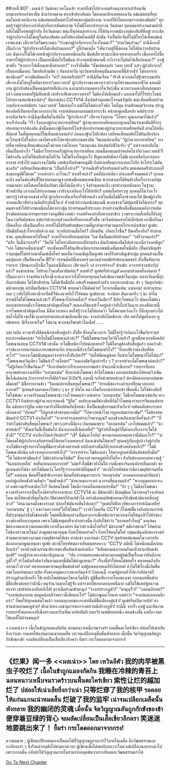 ##บทที่ 807 : ผลเน่า!
วันต่อมา
หกโมงเช้า จางเย่ก็เข้าไปทำงานพร้อมถุงซาลาเปาร้อนจัด แฮมเบอร์เกอร์สองชิ้น น้ำแร่สามขวด ตรงเข้าห้องตัดต่อ ไม่ออกมาอีกเลยตลอดวัน แม้แต่ตอนที่ทุกคนในหน่วยเลิกงาน แม้แต่ตอนที่คนทำโอทีจนสองทุ่มเลิกงาน จางเย่ก็ยังไม่ออกมาจากห้องตัดต่อ”
ทุกคนรู้ว่าผู้กำกับจางกำลังยุ่งกับการตัดต่อภาพ จึงไม่มีใครกล้ารบกวน
วันต่อมา ทุกคนมาทำงานตามปกติ กลับไม่มีใครพบผู้กำกับ
อีกวันต่อมา ขณะที่ทุกคนมาทำงาน ก็ได้ยินจากพนักงานช่องสิบสี่ที่อยู่เวรกะดึกว่าผู้กำกับจางไม่ได้อยู่ในห้องตัดต่อ แต่ไปห้องอัดตั้งแต่ตีสี่
ดังนั้น จึงเป็นอีกวันที่ไม่มีใครได้เห็นแม้แต่เงาของเขา
เสี่ยวหวังเริ่มตระหนก “ร่างของผู้กำกับจางจะไหวไหมน่ะ?”
“สามวันแล้วนะ” ฮาฉีฉีเองก็เป็นกังวล “ผู้กำกับจางยังไม่กลับบ้านเหรอ?”
อู่อี้ปาดเหงื่อ “เห็นว่าอยู่ที่นี่ตลอด ไม่ได้ยินว่ากลับบ้านเลย ฉันเองก็ไม่ได้เจอหน้าผู้กำกับจางเลยเหมือนกัน มีแต่เสี่ยวหานกะดึกเจอเขาสองครั้ง เพื่อออกไปซื้ออาหารให้ผู้กำกับจาง เป็นแบบนี้ต่อไปไม่ดีแน่ ทำงานหนักขนาดนี้ หวังว่าจะไม่ล้มไปเสียก่อนนะ?”
ถงฟู่สะพรึง “พวกเราไปเตือนเขาสักคำเถอะ!”
จางจั่วยิ้มขื่น “ตั้งแต่ตอนทำ ‘เดอะวอยซ์’ แล้ว ผู้กำกับจางก็เป็นแบบนี้แหละ ไม่กลับบ้านติด ๆ กันหลายวัน ทุกวันพาเด็กคนนั้นมานอนที่นี่ด้วยซ้ำ! ไม่ออกจากสถานีเลย!”
หวงตันตันตกใจ “หา? ล้อเล่นรึเปล่า?”
ฮาฉีฉียิ้มเจื่อน “จริงสิ พวกเธอไม่รู้เพราะเธอกับเสี่ยวถงไม่ได้อยู่ในทีมรายการ‘เดอะวอยซ์’ ผู้กำกับจางของพวกเราทำงานก็ทำจนแทบเอาชีวิต ขอแค่มีงาน ผู้กำกับต้องเป็นคนสุดท้ายที่เลิกงาน และมาทำงานคนแรกในวันรุ่งขึ้น พวกเราเคยเกลี้ยกล่อมเขาแล้ว แต่พวกเธอก็รู้นิสัยเขาดี เขายังจะฟังพวกเราเหรอ? ไม่ต้องไปเตือนแล้ว บอกเขาไปก็ไร้ประโยชน์ ไปรบกวนสมาธิเขาเปล่าๆ”
ทีมงานช่อง CCTV14 ดั้งเดิมล้วนแต่ตกใจจนขวัญฝ่อ
ขณะที่คนที่เคยร่วมงานกับจางเย่สมัยทำ ‘เดอะวอยซ์’ ไม่แปลกใจ แต่ก็ไม่ได้สบายใจนัก
ในที่สุด สามสิบพฤศจิกายน ประตูห้องอัดก็เปิดออกในเวลากลางวัน จางเย่เดินออกมาผมเผ้ากระเซิง หน้าตาดูเหนื่อยล้า แต่ประกายตากลับเจิดจ้า
ฮาฉีฉีลุกขึ้นยืนในทันใด “ผู้กำกับจาง!”
เสี่ยวหวังอุทาน “ไอ๊หยา คุณออกมาได้แล้ว!”
จางจั่วร้องลั่น “เร็ว รีบบอกผู้อำนวยการเหยียน!”
ผู้อำนวยการเหยียนบอกทุกคนให้แจ้งเขาทันทีที่จางเย่ออกมาจากห้องอัด ดังนั้นพอถงฟู่เห็นเขาก็วิ่งเข้าห้องทำงานของผู้อำนวยการเหยียนทันที ผ่านไปหนึ่งสัปดาห์ ในที่สุดทุกคนก็ได้เห็นหน้าเขาแล้ว!
ก่อนถงฟู่จะไปถึงห้อง เหยียนเทียนเฟยก็ได้ยินเสียงร้องตะโกนเข้าไปในห้อง เขาก็ตรงเข้าไปหาห้องทำงานของทีม ‘จีนบนปลายลิ้น’
“ผู้อำนวยการเหยียน” จางเย่ยิ้ม
เหยียนเทียนเฟยถอนใจด้วยความโล่งอก “เธอนะเธอ ล้อเล่นกับชีวิตจริง ๆ!”
แต่จางเย่กลับไม่เห็นเป็นอย่างไร “ไม่มีอะไรหรอกครับผู้อำนวยการเหยียน ก่อนนี้ตอนผมทำทอล์คโชว์กับ‘เดอะวอยซ์’ก็ไม่ต่างกัน แค่ไม่ได้กลับบ้านไม่กี่วัน ไม่ใช่เรื่องใหญ่อะไร ปัญหาหลักคือเราไม่มีเวลาเหลือถึงการออกอากาศ ถ้าช้าไป ผมเกรงจะไม่ทัน เลยต้องรีบส่งขออนุมัติ ยังต้องเตรียมการฉายอะไรอีก ช้าไปจะไม่ทันนะครับ”
เหยียนเทียนเฟยถาม “เป็นยังไงบ้าง?”
“สารคดีเสร็จเรียบร้อยแล้วครับ ขอแค่ดนตรีประกอบก็ส่งขออนุมัติได้เลย” จางเย่กล่าว
อะไรนะ?
ทำเสร็จแล้ว?
แค่สัปดาห์เดียว ทำเองเสร็จหมดแล้ว?
ทุกคนตะลึง คนในช่องสิบสี่ใช้สายตามองดูจางเย่เหมือนพบเทพเซียน พวกเขาเคยได้ยินข่าวลือเรื่องจางเย่ทุ่มงานมามาก แต่ไม่เคยได้เห็นกับตา เมื่อได้เห็นจริง ๆ จึงล้วนตกตะลึง เขาทำงานหนักมาก ในฐานะหัวหน้าทีม เอางานไปทำเองหมด เรายังจะเหลืออะไรให้ทำอีก? แต่พอใคร่ครวญ ทุกคนก็ไม่ว่าอะไรเพราะรู้ว่าถ้าพวกเขาช่วยได้ ผู้กำกับจางก็คงเรียกไปช่วยแล้ว แต่ในเมื่อไม่มีใครช่วยเขาได้ มีแต่ผู้กำกับจางคนเดียวที่ทำงานศิลป์ระดับนี้ไหว!
หัวหน้าทำงานหนักขนาดนี้ พวกเขาจะไม่ทุ่มเทชีวิตได้เหรอ?
ทุกคนตรงเข้าไปทำงานเหมือนได้ยากระตุ้น บ้างทำดนตรีประกอบ บ้างทำงานที่เหลือขั้นตอนหลังการผลิต บ้างติดต่อคณะกรรมการตรวจอนุมัติล่วงหน้า
จางเย่ยังคงกำกับพวกเขาข้าง ๆ เพราะงานที่เหลือก็ยังอยู่ในความรับผิดชอบ แต่ทว่าด้วยงานส่วนหลักทั้งหลายเสร็จสิ้น เขาจึงผ่อนคลายได้เล็กน้อย เอามือถือมาเปิดเครื่อง
เพิ่งเปิดเครื่อง สายที่ไม่ได้รับพร้อมข้อความที่ถูกส่งมาจำนวนมากก็กระหน่ำเข้ามา
หูเฟย: เปิดมือถือแล้วโทรกลับด้วย
แม่: จะกลับบ้านเมื่อไหร่?
เถียนปิน: เกิดอะไรขึ้น? ปิดเครื่องอีก?
ต่งซานซาน: คุณเพื่อนหายไปไหน?
จางเย่โทรกลับหาแม่ก่อน
“แม่ คืนนี้ผมกลับบ้านนะ”
“เสร็จงานแล้ว?”
“ครับ วันนี้น่าจะเสร็จ”
“งั้นก็ดี ไม่โทรกลับมาบอกที่บ้านบ้าง ฉันกับพ่อแกลืมไปแล้วนะเนี่ยว่าเคยมีลูก”
“เอ่อ ไม่ขนาดนั้นน่าแม่!”
จากนั้นเขาก็ได้ยินเสียงเตือนจากแอพพลิเคชั่นแชตในมือถือ เป็นคำเชิญเข้าร่วมกลุ่มที่ไม่ทราบมาตั้งแต่เมื่อไหร่ พอเห็นว่าคนเชิญเป็นหูเฟย เขาก็รับคำเชิญเข้ากลุ่ม ทุกคนล้วนเป็นคนคุ้นเคย เป็นทีมงานใน BTV-วรรณศิลป์ที่เขาเคยร่วมงานด้วยสมัยทำห้องเลคเชอร์ ทั้งเป็นทีมงานรายการ ‘เซียนเกะเป๊ะเนื้อ’ในตอนนี้นั่นเอง
เสียวหลวี่: เอ๋ อาจารย์จาง?
ต้าเฟย: อาจารย์จางเข้ากรุ๊ปแล้ว?
ต่งซานซาน: ไปทำอะไรมาทั้งอาทิตย์น่ะ? หายตัว?
หูเฟยก็ปรากฏตัวออกมาด้วยเครื่องหมาย ? เป็นแถวยาว
จางเย่คิดว่าเรื่องนี้จะสะดวกกว่าไล่โทรหาทุกคนจึงส่งข้อความเข้าในกลุ่ม: หลายวันมานี้ยุ่งกับการตัดต่อ ไม่ได้กลับบ้าน ไม่ได้เปิดมือถือ แต่เสร็จหมดแล้วครับ บอกล่วงหน้านะ ฮ่า ๆ วันศุกร์หน้าหน้าสองทุ่ม อย่าลืมเปิดช่อง CCTV14 ขอยอดวิวให้ฉันด้วย!
โหวเกอตื่นเต้น: แน่นอน!
ต่งซานซาน: เหอ ๆ กลับไปถึงสถานีจะเปิดทีวีช่องนายทิ้งไว้ให้หมด
หูเฟยถาม: จางน้อย ฉันถามจริง ๆ นะ ทำไมสารคดีไม่ได้โฆษณาแล้วล่ะ? ที่โฆษณาไปก่อนนี้ล่ะ? ทำแค่วันเดียว? มีประโยชน์อะไร ฉันคงไม่ต้องบอกเธอหรอกมั้งว่าโฆษณาสำคัญแค่ไหน? เธอเองก็ต้องเข้าใจอยู่แล้วว่ายิ่งใกล้วันฉาย สองสัปดาห์นี้การโฆษณาสำคัญแค่ไหน นี่คือเวลาทอง ต่อให้รู้ว่าจะไม่ได้ยอดวิว ไม่ได้คาดหวังอะไร ก็ทิ้งทุกอย่างไม่สนใจไม่ได้ เธอใช้เวลาถ่ายทำมาสองสามเดือนเชียวนะ
จางเย่กลับไม่อธิบาย: เฮ้อ อย่าไปพูดถึงเลย
หูเฟยตอบ: มีเรื่องภายใน?
ไม่นาน พวกเขาก็พบข่าวในเน็ต!
……


บนเวยป๋อ
ความจริงก็มีคนนึกสงสัยอยู่แล้ว ทั้งสื่อ ทั้งคนในวงการ ไม่มีใครรู้ว่าเกิดอะไรขึ้นกับจางเย่และสารคดีของเขา
“ทำไมไม่มีโฆษณาแล้วล่ะ?”
“ไม่มีโฆษณาบนเว็บวิดีโอแล้ว? ดูเหมือนจะเหลือคลิปโฆษณาแค่บน CCTV14 เท่านั้น จะไม่ขี้เหนียวไปหน่อยเหรอ? ไม่มีใครดูช่องสิบสี่อยู่แล้ว ยอดวิวต่ำกว่าช่องการทหารและการเกษตรซะอีก ทำแบบนี้ยังจะได้โฆษณายังไง?”
“ยังสงสัยว่าช่องสิบสี่คิดอะไร!”
“ออกจะไม่สนับสนุนอาจารย์จางไปรึเปล่า?!”
“ต่อให้มีคนดูน้อย ก็แต่จะไม่โฆษณาก็ไม่ได้นะ!”
“โฆษณาแค่วันเดียว ไม่มีแล้ว? เหงื่อตก!”
“คนเก่งมีขวัญกล้าจริง ๆ ? อาจารย์จางไม่โฆษณาต่อแล้ว?”
“ไม่รู้เกิดอะไรขึ้นกันนะ!”
“อีกอาทิตย์กว่าก็จะออกอากาศแล้ว ทำแบบนี้จะดีเหรอ? รายการที่ออกอากาศพร้อมจางเย่ก็คือ “ออกมาเต้น” ที่กระหน่ำโฆษณา ถ้าไม่โฆษณา ออกมาเต้นต้องได้ยอดวิวเพิ่มขึ้นไปแน่นอน ถ้าอาจารย์จางได้ยิดวิวแค่ 0.0x% แบบนี้ จะยิ่งน่าขายหน้านะ! ต้องมีคนออกมาถล่มเขาเต็มแน่!”
มีสื่อรายงานข่าว
“จีนบนปลายลิ้นหยุดโฆษณา?”
“สารคดีของจางเย่จะเปลี่ยนเวลาออกอากาศ?”
ทุกคนล้วนคาดเดาไปต่าง ๆ นา ๆ!
ทันใด คนวงในก็ออกมาปล่อยข่าวชิ้นหนึ่ง ไม่ใช่ช่องสิบสี่ไม่โฆษณา ความจริงแผนโฆษณาน่ะวางไว้หมดแล้ว แต่เพราะ ‘ออกมาเต้น’ ไม่มีงบโฆษณาเช่นกัน ทาง CCTV1 ถึงเข้าทางผู้อำนวยการสถานี “กู้ยืม” งบประมาณที่ช่องสิบสี่กันไว้โฆษณารายการจีนบนปลายลิ้น แม้บอกว่ากู้ยืม แต่ความจริงก็คือปล้นกันซึ่งหน้า ซึ่งเป็นพฤติกรรมน่ารังเกียจ!
แฟนคลับของจางเย่เดือดดาล!
“บัดซบ!”
“ไอ้ลูกเต่าสำส่อนพวกนั้น!”
“ไอ้พวกหน้าโง่ควรถูกถล่มมารดามัน!”
“ไม่ต้องทนมันแล้ว! CCTV1 ทำเกินไป!”
“อาจารย์จางเคยทำอะไรพวกคุณ? แทงข้างหลังเขามากี่ครั้งแล้ว?”
“ก็ว่าทำไมช่องสิบสี่หยุดโฆษณา! เพราะอย่างนี้นี่เอง เงินหมดเพราะ “ออกมาเต้น” เอาไปหมดแล้ว!”
“น่าขายหน้า!”
“ตั้งแต่วันนี้เป็นต้นไป ฉันจะแอนตี้เฉินเหยี่ย!”
“ผู้กำกับใหญ่สวีอี้เผิงเองก็เกรงจะไม่ใช่ตัวดี!”
“CCTV ลำเอียงไปแล้วรึเปล่า?”
“เชี่* นี่มันอะไรกัน! พวกนายบอกหน่อยว่านี่มันอะไร?”
“จะไม่ยอมให้ผู้กำกับจางกับสารคดีได้ยอดวิวเลยเหรอ! คิดจะฆ่ากันให้ตาย? ทุกคนรู้กันอยู่แล้วว่าผู้กำกับจางไม่มีทางสู้รายการใหญ่ที่มีดาราดังด้วยสารคดี แต่ถึงอย่างนั้นก็ยังจะแทงข้างหลังเขาอีก?”
“ไม่มีโฆษณาสักนิด แล้วจะออกอากาศยังไง!”
“อาจารย์จาง ไม่ต้องแล้ว ไอ้พวกลูกเต่านี่มันบัดซบทั้งนั้น!”
“ใช่ ไม่ต้องทำมันแล้ว! ไม่ต้องทำงานให้มัน!”
สื่อบางส่วนทนดูต่อไปไม่ไหว ถึงกับต้องออกบทความสู้
‘ ‘จีนบนปลายลิ้น’ จบสิ้นก่อนออกอากาศ!’
‘แม่ครัวไม่มีข้าวยังไม่ได้ เรตติ้งของจีนบนปลายลิ้นตกต่ำ ขอทุกคนอย่าได้ด่า อย่าได้ผิดหวัง ใครก็รู้ว่าจางเย่ทำดีที่สุดแล้ว!’
‘สถานีโทรทัศน์ควรมีความยุติธรรมหรือไม่?’
แน่นอน มีคนที่ไม่เข้าข้างจางเย่ มีคนที่สนับสนุนรายการ ‘ออกมาเต้น’ บางคนออกมาด่ากันแล้ว
เหล่าผู้เกลียดชังล้วนยิ้มร่า
“สมน้ำหน้า!”
“ตำนานของจางเย่ ควรจบสิ้นนานแล้ว!”
“พวกคุณยกยอจางเย่ แต่ความจริงเขามีอะไร? ก็แค่คนโชคดี โชคดีกว่าคนอื่นหน่อยเท่านั้น!”
“ฮ่า ๆ ๆ ไม่มีงบโฆษณา ความจริงอาจจะเป็นเรื่องดีสำหรับจางเย่และ CCTV14 นะ มีข้อแก้ตัว มีเหตุมีผล ไม่ว่ายอดวิวจะต่ำแค่ไหน ต่อให้ตกต่ำที่สุดในประวัติศาสตร์ก็ยังแก้ตัวได้ อย่างน้อยผลลัพธ์ออกมาก็ยังมีหน้ามีตาเหลืออยู่บ้าง!”
“ตำนานเรตติ้งของจางเย่ ปล่อยให้มันจบสิ้นไปเถอะ!”
“ยุคต่อไปคือเวทีของอาจารย์เฉินเหยี่ย! ‘ออกมาเต้น’ สู้ ๆ ! แซง‘เดอะวอยซ์’ไปให้ได้นะ!”
ราวห้าโมงเย็น CCTV ก็โพสต์ชี้แจงถึงสถานการณ์ที่ประชาชนกำลังตั้งข้อสงสัย โพสต์นี้เขียนอย่างเป็นทางการเพื่ออธิบายว่าพวกเขาไม่ได้มุ่งเป้าไปยังช่องบางช่องหรือบางบุคคล เพราะไม่มีเหตุผลที่จะทำอย่างนั้น ถึงกับใช้คำว่า “ครอบครัวใหญ่” มาแสดงมิตรภาพและความกลมเกลียวภายในองค์กร
คิดว่าชาวเน็ตโง่หรือ?
มิตรภาพ? สมัครสมาน? ไปพล่ามใส่น้องสาวนายโน่น!
คำพูดของพวกคุณ ยิ่งทำให้คนปวดใจ ยิ่งทำให้คนโมโห!
กลุ่มแฟนคลับของจางเย่ล้วนพยายามทวงถามความยุติธรรมให้เขา สาปแช่ง และก่นด่า CCTV สุดท้ายแม้แต่คนในวงการยังต้องออกมาพูดแทนเขา
หูเฟย สถานีโทรทัศน์ดาวเทียมนครหลวง: “CCTV สมัยนี้ ไม่เหมือนเมื่อก่อนอีกแล้ว”
รองหัวหน้าบรรณาธิการของสื่อบันเทิงแห่งหนึ่ง: “นิสัยของคนบางคนยิ่งมายิ่งน่าเกลียดเข้าทุกที!”
รองผู้อำนวยการสถานีหูหนาน : “เฮ้อ การล่มสลายของตำนานยอดผู้ชมเป็นเรื่องควรยินดีภาคภูมิใจ? ทำไมฉันถึงคิดว่าสันดานแบบนี้มันไม่น่าดูเลยนะ?”
เรื่องนี้ทำให้คนไม่ชอบใจ หลายคนถึงกับออกมาโวยวาย!
หลายคนพยายามลุกขึ้นต่อต้าน!
แต่ผู้คนหลายคนก็ยังไม่ยอม!
ถ้าไม่ใช่เรื่องนี้เกิดขึ้นบนเว็บบอร์ดและเวยป๋อ ทั้งสองกลุ่มคงวางมวยกันแล้ว!
ถึงตอนนี้ จางเย่ผู้หายตัวไปกว่าสัปดาห์ก็ปรากฏตัวมาอีกครั้ง ใช้เวยป๋อโพสต์บนกวีของเวิ่นอี้ตัว ผู้มีชื่อเสียงจากโลกของเขา กลอนบทนี้แม้จะมีชื่อเสียงด้อยกว่าน้ำนิ่ง คนจำนวนมากไม่รู้จัก แต่จางเย่ก็ชอบกลอนบทนี้มาก แม้ไม่ใช้แคปซูลความทรงจำ เขายังท่องกลับหลังได้!
ชาวเน็ตล้วนเข้ามามุง!
“จางเย่ปรากฏตัว!”
“มามุงเร็ว!”
“กลอนอีกบท?”
“จางเย่แต่งกลอน ขอดูหน่อยสิว่าคราวนี้เขียนอะไร!”
ไม่ต้องพูดอะไรมาก แค่คำว่า “จางเย่แต่งกลอนอีกแล้ว” ก็พอให้ทุกคนสนใจแล้ว กลอนทุกบทของจางเย่นั้นมีชื่อเสียงอยู่แล้ว!
หูเฟยรีบเปิดเวยป๋อ!
ต่งซานซานตามมาดูด้วย!
ฟางเว่ยหง เลขานุการของจางหย่วนฉีปรากฏตัว!
ฮาฉีฉี จางจั่ว ถงฟู่ และทีมงานรายการทั้งหลายเองก็เพิ่งทราบและรีบเปิดเวยป๋อทันที
บทกวีร่วมสมัยบทหนึ่ง ค่อนข้างสั้น แต่ก็ยาวพอให้คนที่ได้อ่านขนลุก!


<<ผลเน่า>>
เนื้อในข้าถูกแมลงกัดกิน
นอนหนาวเหน็บจนรวดร้าวบนพื้นตะไคร่เขียว
ปล่อยให้เน่าเสียยิ่งกว่าเน่า
รอคอยให้แก่นแกนเน่าหมดสิ้น
เน่าจนเปลือกเมล็ดนั้นพังทลาย
เมื่อนั้น จิตวิญญาณอันถูกกักขังของข้า
จะผลัดเปลี่ยนเป็นเสื้อเขียวอีกครา
ยิ้มร่า กระโดดออกมาจากกรง!




*********************************************************************
《烂果》闻一多
<<ผลเน่า>> โดย เหวินอีตัว
我的肉早被黑虫子咬烂了
เนื้อในข้าถูกแมลงกัดกิน
我睡在冷辣的青苔上
นอนหนาวเหน็บจนรวดร้าวบนพื้นตะไคร่เขียว
索性让烂的越加烂了
ปล่อยให้เน่าเสียยิ่งกว่าเน่า
只等烂穿了我的核甲
รอคอยให้แก่นแกนเน่าหมดสิ้น
烂破了我的监牢
เน่าจนเปลือกเมล็ดนั้นพังทลาย
我的幽闭的灵魂
เมื่อนั้น จิตวิญญาณอันถูกกักขังของข้า
便穿着豆绿的背心
จะผลัดเปลี่ยนเป็นเสื้อเขียวอีกครา
笑迷迷地要跳出来了！
ยิ้มร่า กระโดดออกมาจากกรง!
----------------------------------------------------------------------------
ความหมาย ; ผู้เขียนเปรียบตนเองเป็นผลไม้ที่วิญญาณถูกจองจำไว้ภายในเมล็ด คือวัฒนธรรมและระเบียบเก่า ๆ ซึ่งรังแต่จะผุพังไปตามกาลเวลา ผู้เขียนเมื่อได้พบกับสภาวะใหม่ แม้เปลือกนอกจะเน่าไปเพราะกาลนั้น กลับทำให้วิญญาณภายในสามารถหลุดพ้นจากระเบียบและวัฒนธรรมเก่าได้


[Go To Next Chapter]( ./5.md)